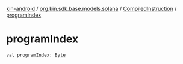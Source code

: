 [kin-android](../../index.md) / [org.kin.sdk.base.models.solana](../index.md) / [CompiledInstruction](index.md) / [programIndex](./program-index.md)

# programIndex

`val programIndex: `[`Byte`](https://kotlinlang.org/api/latest/jvm/stdlib/kotlin/-byte/index.html)